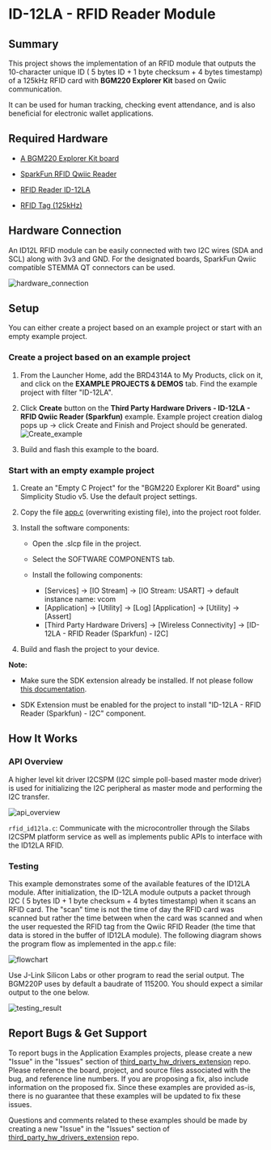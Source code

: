 # ID-12LA - RFID Reader Module #

## Summary ##

This project shows the implementation of an RFID module that outputs the 10-character unique ID ( 5 bytes ID + 1 byte checksum + 4 bytes timestamp) of a 125kHz RFID card with **BGM220 Explorer Kit** based on Qwiic communication.

It can be used for human tracking, checking event attendance, and is also beneficial for electronic wallet applications.

## Required Hardware ##

- [A BGM220 Explorer Kit board](https://www.silabs.com/development-tools/wireless/bluetooth/bgm220-explorer-kit)

- [SparkFun RFID Qwiic Reader](https://www.sparkfun.com/products/15191)

- [RFID Reader ID-12LA](https://www.sparkfun.com/products/11827)

- [RFID Tag (125kHz)](https://www.sparkfun.com/products/14325)
  
## Hardware Connection ##

An ID12L RFID module can be easily connected with two I2C wires (SDA and SCL) along with 3v3 and GND. For the designated boards, SparkFun Qwiic compatible STEMMA QT connectors can be used.

![hardware_connection](image/hardware_connection.png)

## Setup ##

You can either create a project based on an example project or start with an empty example project.

### Create a project based on an example project ###

1. From the Launcher Home, add the BRD4314A to My Products, click on it, and click on the **EXAMPLE PROJECTS & DEMOS** tab. Find the example project with filter "ID-12LA".

2. Click **Create** button on the **Third Party Hardware Drivers - ID-12LA - RFID Qwiic Reader (Sparkfun)** example. Example project creation dialog pops up -> click Create and Finish and Project should be generated.
![Create_example](image/create_example.png)

3. Build and flash this example to the board.

### Start with an empty example project ###

1. Create an "Empty C Project" for the "BGM220 Explorer Kit Board" using Simplicity Studio v5. Use the default project settings.

2. Copy the file [app.c](https://github.com/SiliconLabs/third_party_hw_drivers_extension/tree/master/app/example/sparkfun_rfid_id12la) (overwriting existing file), into the project root folder.

3. Install the software components:

   - Open the .slcp file in the project.

   - Select the SOFTWARE COMPONENTS tab.

   - Install the following components:

      - [Services] → [IO Stream] → [IO Stream: USART] → default instance name: vcom
      - [Application] → [Utility] → [Log]
      [Application] → [Utility] → [Assert]
      - [Third Party Hardware Drivers] → [Wireless Connectivity] → [ID-12LA - RFID Reader (Sparkfun) - I2C]

4. Build and flash the project to your device.

**Note:**

- Make sure the SDK extension already be installed. If not please follow [this documentation](https://github.com/SiliconLabs/third_party_hw_drivers_extension/blob/master/README.md).

- SDK Extension must be enabled for the project to install "ID-12LA - RFID Reader (Sparkfun) - I2C" component.

## How It Works ##

### API Overview ###

A higher level kit driver I2CSPM (I2C simple poll-based master mode driver) is used for initializing the I2C peripheral as master mode and performing the I2C transfer.

![api_overview](image/api_overview.png)

`rfid_id12la.c`: Communicate with the microcontroller through the Silabs I2CSPM platform service as well as implements public APIs to interface with the ID12LA RFID.

### Testing ###

This example demonstrates some of the available features of the ID12LA module. After initialization, the ID-12LA module outputs a packet through I2C ( 5 bytes ID + 1 byte checksum + 4 bytes timestamp) when it scans an RFID card. The "scan" time is not the time of day the RFID card was scanned but rather the time between when the card was scanned and when the user requested the RFID tag from the Qwiic RFID Reader (the time that data is stored in the buffer of ID12LA module). The following diagram shows the program flow as implemented in the app.c file:

![flowchart](image/flowchart.png)

Use J-Link Silicon Labs or other program to read the serial output. The BGM220P uses by default a baudrate of 115200. You should expect a similar output to the one below.

![testing_result](image/testing_result.png)

## Report Bugs & Get Support ##

To report bugs in the Application Examples projects, please create a new "Issue" in the "Issues" section of [third_party_hw_drivers_extension](https://github.com/SiliconLabs/third_party_hw_drivers_extension) repo. Please reference the board, project, and source files associated with the bug, and reference line numbers. If you are proposing a fix, also include information on the proposed fix. Since these examples are provided as-is, there is no guarantee that these examples will be updated to fix these issues.

Questions and comments related to these examples should be made by creating a new "Issue" in the "Issues" section of [third_party_hw_drivers_extension](https://github.com/SiliconLabs/third_party_hw_drivers_extension) repo.
